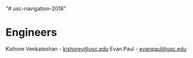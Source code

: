 "# usc-navigation-2018" 

# Engineers
Kishore Venkateshan - kishorev@usc.edu
Evan Paul - evanpaul@usc.edu
